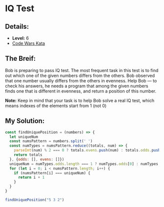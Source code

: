 # IQ Test

## Details:
* <b>Level:</b> 6
* [Code Wars Kata](https://www.codewars.com/kata/552c028c030765286c00007d/javascript)

## The Breif:

Bob is preparing to pass IQ test. The most frequent task in this test is to find out which one of the given numbers differs from the others. Bob observed that one number usually differs from the others in evenness. Help Bob — to check his answers, he needs a program that among the given numbers finds one that is different in evenness, and return a position of this number.

<b>Note:</b> Keep in mind that your task is to help Bob solve a real IQ test, which means indexes of the elements start from 1 (not 0)

## My Solution:
```javascript
const findUniquePosition = (numbers) => {
  let uniqueNum
  const numsPattern = numbers.split(' ')
  const numTypes = numsPattern.reduce((totals, num) => {
    parseInt(num) % 2 === 0 ? totals.evens.push(num) : totals.odds.push(num)
    return totals
  }, {odds: [], evens: []})
  uniqueNum = numTypes.odds.length === 1 ? numTypes.odds[0] : numTypes.evens[0]
  for (let i = 0; i < numsPattern.length; i++) {
    if (numsPattern[i] === uniqueNum) {
      return i + 1
    }
  }
}

findUniquePosition("5 3 2")
```



